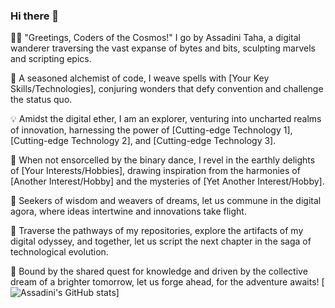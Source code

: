 ### Hi there 👋

👨‍💻 "Greetings, Coders of the Cosmos!" I go by Assadini Taha, a digital wanderer traversing the vast expanse of bytes and bits, sculpting marvels and scripting epics.

🚀 A seasoned alchemist of code, I weave spells with [Your Key Skills/Technologies], conjuring wonders that defy convention and challenge the status quo.

💡 Amidst the digital ether, I am an explorer, venturing into uncharted realms of innovation, harnessing the power of [Cutting-edge Technology 1], [Cutting-edge Technology 2], and [Cutting-edge Technology 3].

🔧 When not ensorcelled by the binary dance, I revel in the earthly delights of [Your Interests/Hobbies], drawing inspiration from the harmonies of [Another Interest/Hobby] and the mysteries of [Yet Another Interest/Hobby].

🌟 Seekers of wisdom and weavers of dreams, let us commune in the digital agora, where ideas intertwine and innovations take flight.

🔗 Traverse the pathways of my repositories, explore the artifacts of my digital odyssey, and together, let us script the next chapter in the saga of technological evolution.

🎯 Bound by the shared quest for knowledge and driven by the collective dream of a brighter tomorrow, let us forge ahead, for the adventure awaits!
[![Assadini's GitHub stats](https://github-readme-stats.vercel.app/api?username=assadini)]
